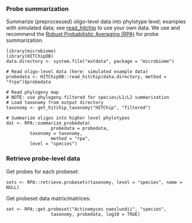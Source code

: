 <!--
  %\VignetteEngine{knitr::rmarkdown}
  %\VignetteIndexEntry{microbiome tutorial - probe}
  %\usepackage[utf8]{inputenc}
  %\VignetteEncoding{UTF-8}  
-->
### Probe summarization

Summarize (preprocessed) oligo-level data into phylotype level; examples
with simulated data; see [read\_hitchip](reading) to use your own data.
We use and recommend the [Robust Probabilistic Averaging
(RPA)](https://github.com/antagomir/RPA/wiki) for probe summarization.

    library(microbiome)
    library(HITChipDB)
    data.directory <- system.file("extdata", package = "microbiome")

    # Read oligo-level data (here: simulated example data)
    probedata <- HITChipDB::read_hitchip(data.directory, method = "frpa")$probedata

    # Read phylogeny map
    # NOTE: use phylogeny.filtered for species/L1/L2 summarization
    # Load taxonomy from output directory
    taxonomy <- get_hitchip_taxonomy("HITChip", "filtered")

    # Summarize oligos into higher level phylotypes
    dat <- RPA::summarize_probedata(
                     probedata = probedata,
             taxonomy = taxonomy, 
                     method = "rpa",
             level = "species")

### Retrieve probe-level data

Get probes for each probeset:

    sets <- RPA::retrieve.probesets(taxonomy, level = "species", name = NULL)

Get probeset data matrix/matrices:

    set <- RPA::get.probeset("Actinomyces naeslundii", "species",
                     taxonomy, probedata, log10 = TRUE)

